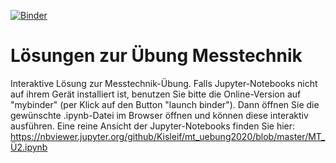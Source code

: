 [![Binder](https://mybinder.org/badge_logo.svg)](https://mybinder.org/v2/gh/Kisleif/mt_uebung2020/master)
# Lösungen zur Übung Messtechnik
Interaktive Lösung zur Messtechnik-Übung.
Falls Jupyter-Notebooks nicht auf ihrem Gerät installiert ist, benutzen Sie bitte die Online-Version auf "mybinder" (per Klick auf den Button "launch binder").
Dann öffnen Sie die gewünschte .ipynb-Datei im Browser öffnen und können diese interaktiv ausführen.
Eine reine Ansicht der Jupyter-Notebooks finden Sie hier: https://nbviewer.jupyter.org/github/Kisleif/mt_uebung2020/blob/master/MT_Ü2.ipynb
